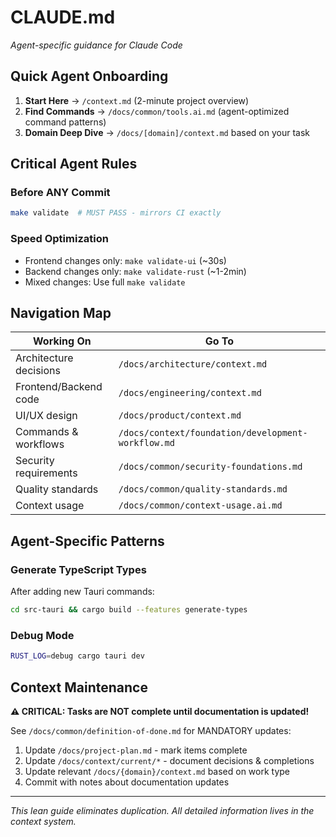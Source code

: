 # CLAUDE.md

*Agent-specific guidance for Claude Code*

## Quick Agent Onboarding

1. **Start Here** → `/context.md` (2-minute project overview)
2. **Find Commands** → `/docs/common/tools.ai.md` (agent-optimized command patterns)
3. **Domain Deep Dive** → `/docs/[domain]/context.md` based on your task

## Critical Agent Rules

### Before ANY Commit
```bash
make validate  # MUST PASS - mirrors CI exactly
```

### Speed Optimization
- Frontend changes only: `make validate-ui` (~30s)
- Backend changes only: `make validate-rust` (~1-2min)
- Mixed changes: Use full `make validate`

## Navigation Map

| Working On | Go To |
|------------|-------|
| Architecture decisions | `/docs/architecture/context.md` |
| Frontend/Backend code | `/docs/engineering/context.md` |
| UI/UX design | `/docs/product/context.md` |
| Commands & workflows | `/docs/context/foundation/development-workflow.md` |
| Security requirements | `/docs/common/security-foundations.md` |
| Quality standards | `/docs/common/quality-standards.md` |
| Context usage | `/docs/common/context-usage.ai.md` |

## Agent-Specific Patterns

### Generate TypeScript Types
After adding new Tauri commands:
```bash
cd src-tauri && cargo build --features generate-types
```

### Debug Mode
```bash
RUST_LOG=debug cargo tauri dev
```

## Context Maintenance

**⚠️ CRITICAL: Tasks are NOT complete until documentation is updated!**

See `/docs/common/definition-of-done.md` for MANDATORY updates:
1. Update `/docs/project-plan.md` - mark items complete
2. Update `/docs/context/current/*` - document decisions & completions
3. Update relevant `/docs/{domain}/context.md` based on work type
4. Commit with notes about documentation updates

---

*This lean guide eliminates duplication. All detailed information lives in the context system.*